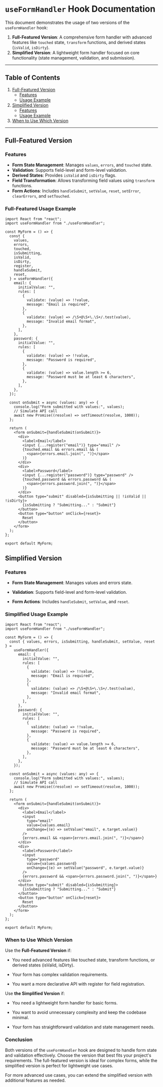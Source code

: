 # `useFormHandler` Hook Documentation

This document demonstrates the usage of two versions of the `useFormHandler` hook:

1. **Full-Featured Version**: A comprehensive form handler with advanced features like `touched` state, `transform` functions, and derived states (`isValid`, `isDirty`).
2. **Simplified Version**: A lightweight form handler focused on core functionality (state management, validation, and submission).

---

## Table of Contents

1. [Full-Featured Version](#full-featured-version)
   - [Features](#features)
   - [Usage Example](#full-featured-usage-example)
2. [Simplified Version](#simplified-version)
   - [Features](#simplified-features)
   - [Usage Example](#simplified-usage-example)
3. [When to Use Which Version](#when-to-use-which-version)

---

## Full-Featured Version

### Features

- **Form State Management**: Manages `values`, `errors`, and `touched` state.
- **Validation**: Supports field-level and form-level validation.
- **Derived States**: Provides `isValid` and `isDirty` flags.
- **Field Transformation**: Allows transforming field values using `transform` functions.
- **Form Actions**: Includes `handleSubmit`, `setValue`, `reset`, `setError`, `clearErrors`, and `setTouched`.

### Full-Featured Usage Example

```tsx
import React from "react";
import useFormHandler from "./useFormHandler";

const MyForm = () => {
  const {
    values,
    errors,
    touched,
    isSubmitting,
    isValid,
    isDirty,
    register,
    handleSubmit,
    reset,
  } = useFormHandler({
    email: {
      initialValue: "",
      rules: [
        {
          validate: (value) => !!value,
          message: "Email is required",
        },
        {
          validate: (value) => /\S+@\S+\.\S+/.test(value),
          message: "Invalid email format",
        },
      ],
    },
    password: {
      initialValue: "",
      rules: [
        {
          validate: (value) => !!value,
          message: "Password is required",
        },
        {
          validate: (value) => value.length >= 6,
          message: "Password must be at least 6 characters",
        },
      ],
    },
  });

  const onSubmit = async (values: any) => {
    console.log("Form submitted with values:", values);
    // Simulate API call
    await new Promise((resolve) => setTimeout(resolve, 1000));
  };

  return (
    <form onSubmit={handleSubmit(onSubmit)}>
      <div>
        <label>Email</label>
        <input {...register("email")} type="email" />
        {touched.email && errors.email && (
          <span>{errors.email.join(", ")}</span>
        )}
      </div>
      <div>
        <label>Password</label>
        <input {...register("password")} type="password" />
        {touched.password && errors.password && (
          <span>{errors.password.join(", ")}</span>
        )}
      </div>
      <button type="submit" disabled={isSubmitting || !isValid || !isDirty}>
        {isSubmitting ? "Submitting..." : "Submit"}
      </button>
      <button type="button" onClick={reset}>
        Reset
      </button>
    </form>
  );
};

export default MyForm;
```

## Simplified Version

### Features

- **Form State Management**: Manages values and errors state.

- **Validation**: Supports field-level and form-level validation.

- **Form Actions**: Includes `handleSubmit`, `setValue`, and `reset`.

### Simplified Usage Example

```tsx
import React from "react";
import useFormHandler from "./useFormHandler";

const MyForm = () => {
  const { values, errors, isSubmitting, handleSubmit, setValue, reset } =
    useFormHandler({
      email: {
        initialValue: "",
        rules: [
          {
            validate: (value) => !!value,
            message: "Email is required",
          },
          {
            validate: (value) => /\S+@\S+\.\S+/.test(value),
            message: "Invalid email format",
          },
        ],
      },
      password: {
        initialValue: "",
        rules: [
          {
            validate: (value) => !!value,
            message: "Password is required",
          },
          {
            validate: (value) => value.length >= 6,
            message: "Password must be at least 6 characters",
          },
        ],
      },
    });

  const onSubmit = async (values: any) => {
    console.log("Form submitted with values:", values);
    // Simulate API call
    await new Promise((resolve) => setTimeout(resolve, 1000));
  };

  return (
    <form onSubmit={handleSubmit(onSubmit)}>
      <div>
        <label>Email</label>
        <input
          type="email"
          value={values.email}
          onChange={(e) => setValue("email", e.target.value)}
        />
        {errors.email && <span>{errors.email.join(", ")}</span>}
      </div>
      <div>
        <label>Password</label>
        <input
          type="password"
          value={values.password}
          onChange={(e) => setValue("password", e.target.value)}
        />
        {errors.password && <span>{errors.password.join(", ")}</span>}
      </div>
      <button type="submit" disabled={isSubmitting}>
        {isSubmitting ? "Submitting..." : "Submit"}
      </button>
      <button type="button" onClick={reset}>
        Reset
      </button>
    </form>
  );
};

export default MyForm;
```

### When to Use Which Version

Use the **Full-Featured Version** if:

- You need advanced features like touched state, transform functions, or derived states (isValid, isDirty).

- Your form has complex validation requirements.

- You want a more declarative API with register for field registration.

Use **the Simplified Version** if:

- You need a lightweight form handler for basic forms.

- You want to avoid unnecessary complexity and keep the codebase minimal.

- Your form has straightforward validation and state management needs.

### Conclusion

Both versions of the `useFormHandler` hook are designed to handle form state and validation effectively. Choose the version that best fits your project's requirements. The full-featured version is ideal for complex forms, while the simplified version is perfect for lightweight use cases.

For more advanced use cases, you can extend the simplified version with additional features as needed.

